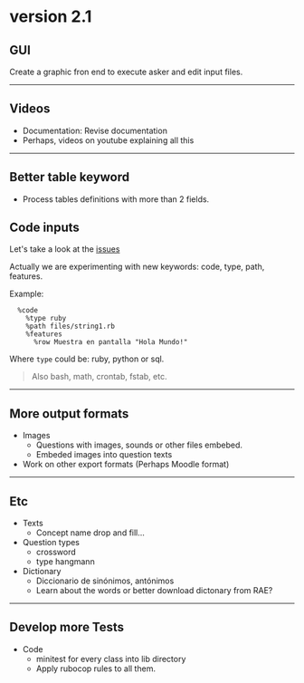 
# version 2.1

## GUI

Create a graphic fron end to execute asker and edit input files.

---
## Videos

* Documentation: Revise documentation
* Perhaps, videos on youtube explaining all this

---
## Better table keyword

* Process tables definitions with more than 2 fields.

## Code inputs

Let's take a look at the [issues](https://github.com/dvarrui/asker/issues)

Actually we are experimenting with new keywords: code, type, path, features.

Example:

```
  %code
    %type ruby
    %path files/string1.rb
    %features
      %row Muestra en pantalla "Hola Mundo!"
```

Where `type` could be: ruby, python or sql.

> Also bash, math, crontab, fstab, etc.

---
## More output formats

* Images
    * Questions with images, sounds or other files embebed.
    * Embeded images into question texts
* Work on other export formats (Perhaps Moodle format)

---

## Etc

* Texts
    * Concept name drop and fill...
* Question types
    * crossword
    * type hangmann
* Dictionary
    * Diccionario de sinónimos, antónimos
    * Learn about the words or better download dictonary from RAE?

---
## Develop more Tests

* Code
    * minitest for every class into lib directory
    * Apply rubocop rules to all them.

